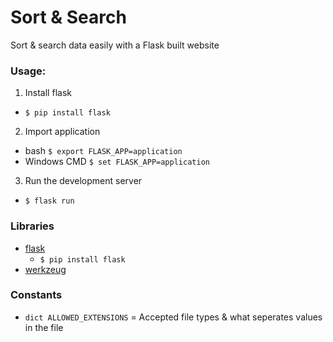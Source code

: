 # Sort &amp; Search

Sort &amp; search data easily with a Flask built website

### Usage:
1. Install flask
- ```$ pip install flask```
2. Import application
- bash  ```$ export FLASK_APP=application``` 
- Windows CMD  ```$ set FLASK_APP=application``` 
3. Run the development server
- ```$ flask run```

### Libraries
- [flask](http://flask.pocoo.org/)
  * ```$ pip install flask```
- [werkzeug](http://werkzeug.pocoo.org/docs/0.14/utils/)


### Constants
- `dict ALLOWED_EXTENSIONS` = Accepted file types & what seperates values in the file
